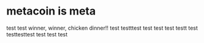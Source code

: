 # metacoin is meta

test
test
winner, winner, chicken dinner!!
test
testttest
test
test
test
testt
test
testtesttest
test
test
test
